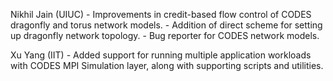 Nikhil Jain (UIUC)
    - Improvements in credit-based flow control of CODES dragonfly and torus network models.
    - Addition of direct scheme for setting up dragonfly network topology.
    - Bug reporter for CODES network models.

Xu Yang (IIT)
    - Added support for running multiple application workloads with CODES MPI
      Simulation layer, along with supporting scripts and utilities.
